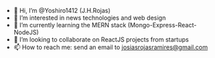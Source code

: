 - 👋 Hi, I’m @Yoshiro1412 (J.H.Rojas)
- 👀 I’m interested in news technologies and web design
- 🌱 I’m currently learning the MERN stack (Mongo-Express-React-NodeJS)
- 💞️ I’m looking to collaborate on ReactJS projects from startups
- 📫 How to reach me: send an email to josiasrojasramires@gmail.com

<!---
Yoshiro1412/Yoshiro1412 is a ✨ special ✨ repository because its `README.md` (this file) appears on your GitHub profile.
You can click the Preview link to take a look at your changes.
--->
